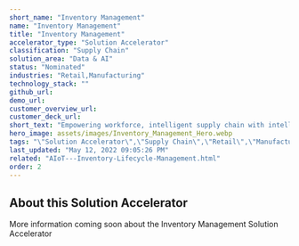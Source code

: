 ```yaml
---
short_name: "Inventory Management"
name: "Inventory Management"
title: "Inventory Management"
accelerator_type: "Solution Accelerator"
classification: "Supply Chain"
solution_area: "Data & AI"
status: "Nominated"
industries: "Retail,Manufacturing"
technology_stack: ""
github_url: 
demo_url: 
customer_overview_url: 
customer_deck_url: 
short_text: "Empowering workforce, intelligent supply chain with intelligent sales and efficient devices to help gather invaluable data; telemetry, compliance, stock, sales patterns, compete, location and performance"
hero_image: assets/images/Inventory_Management_Hero.webp
tags: "\"Solution Accelerator\",\"Supply Chain\",\"Retail\",\"Manufacturing\",\"Data & AI\""
last_updated: "May 12, 2022 09:05:26 PM"
related: "AIoT---Inventory-Lifecycle-Management.html"
order: 2
---
```

## About this Solution Accelerator

More information coming soon about the Inventory Management Solution Accelerator